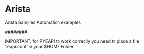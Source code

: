 # Arista

Arista Samples Automation examples

########

IMPORTANT: for PYEAPI to work correctly you need to place a file '.eapi.conf' in your $HOME Folder
